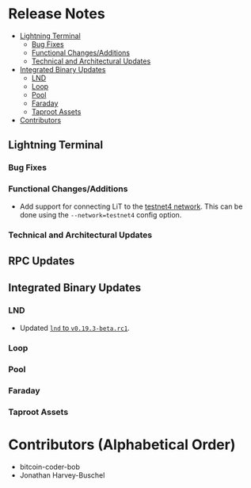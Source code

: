# Release Notes

- [Lightning Terminal](#lightning-terminal)
    - [Bug Fixes](#bug-fixes)
    - [Functional Changes/Additions](#functional-changesadditions)
    - [Technical and Architectural Updates](#technical-and-architectural-updates)
- [Integrated Binary Updates](#integrated-binary-updates)
    - [LND](#lnd)
    - [Loop](#loop)
    - [Pool](#pool)
    - [Faraday](#faraday)
    - [Taproot Assets](#taproot-assets)
- [Contributors](#contributors-alphabetical-order)
## Lightning Terminal

### Bug Fixes

### Functional Changes/Additions

* Add support for connecting LiT to the [testnet4
  network](https://github.com/lightninglabs/lightning-terminal/pull/1120).
  This can be done using the `--network=testnet4` config option.

### Technical and Architectural Updates

## RPC Updates

## Integrated Binary Updates

### LND

* Updated [`lnd` to
  `v0.19.3-beta.rc1`](https://github.com/lightninglabs/lightning-terminal/pull/1130).

### Loop

### Pool

### Faraday

### Taproot Assets

# Contributors (Alphabetical Order)

* bitcoin-coder-bob
* Jonathan Harvey-Buschel
